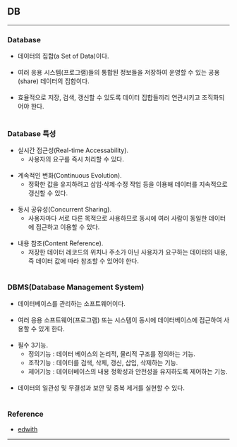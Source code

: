DB
--

---

### Database<br>

-	데이터의 집합(a Set of Data)이다.<br><br>
-	여러 응용 시스템(프로그램)들의 통합된 정보들을 저장하여 운영할 수 있는 공용(share) 데이터의 집합이다.<br><br>
-	효율적으로 저장, 검색, 갱신할 수 있도록 데이터 집합들끼리 연관시키고 조직화되어야 한다.<br><br>

### Database 특성<br>

-	실시간 접근성(Real-time Accessability).
	-	사용자의 요구를 즉시 처리할 수 있다.<br><br>
-	계속적인 변화(Continuous Evolution).
	-	정확한 값을 유지하려고 삽입·삭제·수정 작업 등을 이용해 데이터를 지속적으로 갱신할 수 있다.<br><br>
-	동시 공유성(Concurrent Sharing).
	-	사용자마다 서로 다른 목적으로 사용하므로 동시에 여러 사람이 동일한 데이터에 접근하고 이용할 수 있다.<br><br>
-	내용 참조(Content Reference).
	-	저장한 데이터 레코드의 위치나 주소가 아닌 사용자가 요구하는 데이터의 내용, 즉 데이터 값에 따라 참조할 수 있어야 한다.<br><br>

### DBMS(Database Management System)<br>

-	데이터베이스를 관리하는 소프트웨어이다.<br><br>
-	여러 응용 소프트웨어(프로그램) 또는 시스템이 동시에 데이터베이스에 접근하여 사용할 수 있게 한다.<br><br>
-	필수 3기능.
	-	정의기능 : 데이터 베이스의 논리적, 물리적 구조를 정의하는 기능.
	-	조작기능 : 데이터를 검색, 삭제, 갱신, 삽입, 삭제하는 기능.
	-	제어기능 : 데이터베이스의 내용 정확성과 안전성을 유지하도록 제어하는 기능.<br><br>
-	데이터의 일관성 및 무결성과 보안 및 중복 제거를 실현할 수 있다.<br><br>

### Reference<br>

-	[edwith](https://www.edwith.org/boostcourse-web/lecture/16716/)

---
